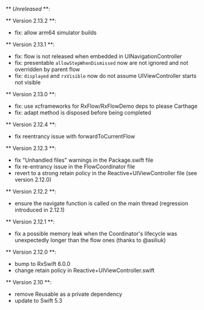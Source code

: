 ** _Unreleased_ **:

** Version 2.13.2 **:

- fix: allow arm64 simulator builds

** Version 2.13.1 **:

- fix: flow is not released when embedded in UINavigationController
- fix: presentable `allowStepWhenDismissed` now are not ignored and not overridden by parent flow
- fix: `displayed` and `rxVisible` now do not assume UIViewController starts not visible

** Version 2.13.0 **:

- fix: use xcframeworks for RxFlow/RxFlowDemo deps to please Carthage
- fix: adapt method is disposed before being completed

** Version 2.12.4 **:

- fix reentrancy issue with forwardToCurrentFlow

** Version 2.12.3 **:

- fix "Unhandled files" warnings in the Package.swift file
- fix re-entrancy issue in the FlowCoordinator file
- revert to a strong retain policy in the Reactive+UIViewController file (see version 2.12.0)

** Version 2.12.2 **:

- ensure the navigate function is called on the main thread (regression introduced in 2.12.1)

** Version 2.12.1 **:

- fix a possible memory leak when the Coordinator's lifecycle was unexpectedly longer than the flow ones (thanks to @asiliuk)

** Version 2.12.0 **:

- bump to RxSwift 6.0.0
- change retain policy in Reactive+UIViewController.swift

** Version 2.10 **:

- remove Reusable as a private dependency
- update to Swift 5.3

